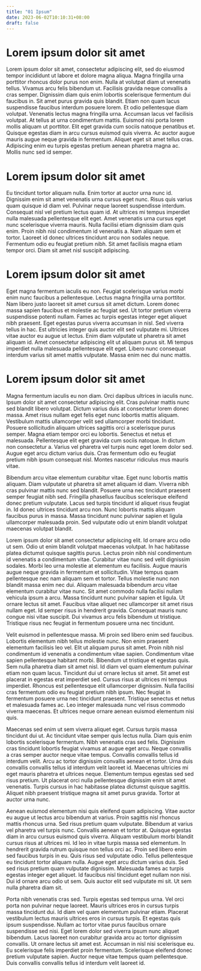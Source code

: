 ```yaml
---
title: "01 Ipsum"
date: 2023-06-02T10:10:31+08:00
draft: false
---
```


# Lorem ipsum dolor sit amet
Lorem ipsum dolor sit amet, consectetur adipiscing elit, sed do eiusmod tempor incididunt ut labore et dolore magna aliqua. Magna fringilla urna porttitor rhoncus dolor purus non enim. Nulla at volutpat diam ut venenatis tellus. Vivamus arcu felis bibendum ut. Facilisis gravida neque convallis a cras semper. Dignissim diam quis enim lobortis scelerisque fermentum dui faucibus in. Sit amet purus gravida quis blandit. Etiam non quam lacus suspendisse faucibus interdum posuere lorem. Et odio pellentesque diam volutpat. Venenatis lectus magna fringilla urna. Accumsan lacus vel facilisis volutpat. At tellus at urna condimentum mattis. Euismod nisi porta lorem mollis aliquam ut porttitor. Elit eget gravida cum sociis natoque penatibus et. Quisque egestas diam in arcu cursus euismod quis viverra. Ac auctor augue mauris augue neque gravida in fermentum. Aliquet eget sit amet tellus cras. Adipiscing enim eu turpis egestas pretium aenean pharetra magna ac. Mollis nunc sed id semper.

# Lorem ipsum dolor sit amet
Eu tincidunt tortor aliquam nulla. Enim tortor at auctor urna nunc id. Dignissim enim sit amet venenatis urna cursus eget nunc. Risus quis varius quam quisque id diam vel. Pulvinar neque laoreet suspendisse interdum. Consequat nisl vel pretium lectus quam id. At ultrices mi tempus imperdiet nulla malesuada pellentesque elit eget. Amet venenatis urna cursus eget nunc scelerisque viverra mauris. Nulla facilisi etiam dignissim diam quis enim. Proin nibh nisl condimentum id venenatis a. Nam aliquam sem et tortor. Laoreet id donec ultrices tincidunt arcu non sodales neque. Fermentum odio eu feugiat pretium nibh. Sit amet facilisis magna etiam tempor orci. Diam sit amet nisl suscipit adipiscing.

# Lorem ipsum dolor sit amet
Eget magna fermentum iaculis eu non. Feugiat scelerisque varius morbi enim nunc faucibus a pellentesque. Lectus magna fringilla urna porttitor. Nam libero justo laoreet sit amet cursus sit amet dictum. Lorem donec massa sapien faucibus et molestie ac feugiat sed. Ut tortor pretium viverra suspendisse potenti nullam. Fames ac turpis egestas integer eget aliquet nibh praesent. Eget egestas purus viverra accumsan in nisl. Sed viverra tellus in hac. Est ultricies integer quis auctor elit sed vulputate mi. Ultrices vitae auctor eu augue ut lectus. Enim diam vulputate ut pharetra sit amet aliquam id. Amet consectetur adipiscing elit ut aliquam purus sit. Mi tempus imperdiet nulla malesuada pellentesque elit eget. Libero nunc consequat interdum varius sit amet mattis vulputate. Massa enim nec dui nunc mattis.

# Lorem ipsum dolor sit amet
Magna fermentum iaculis eu non diam. Orci dapibus ultrices in iaculis nunc. Ipsum dolor sit amet consectetur adipiscing elit. Cras pulvinar mattis nunc sed blandit libero volutpat. Dictum varius duis at consectetur lorem donec massa. Amet risus nullam eget felis eget nunc lobortis mattis aliquam. Vestibulum mattis ullamcorper velit sed ullamcorper morbi tincidunt. Posuere sollicitudin aliquam ultrices sagittis orci a scelerisque purus semper. Magna etiam tempor orci eu lobortis. Senectus et netus et malesuada. Pellentesque elit eget gravida cum sociis natoque. In dictum non consectetur a. Varius vel pharetra vel turpis nunc eget lorem dolor sed. Augue eget arcu dictum varius duis. Cras fermentum odio eu feugiat pretium nibh ipsum consequat nisl. Montes nascetur ridiculus mus mauris vitae.

Bibendum arcu vitae elementum curabitur vitae. Eget nunc lobortis mattis aliquam. Diam vulputate ut pharetra sit amet aliquam id diam. Viverra nibh cras pulvinar mattis nunc sed blandit. Posuere urna nec tincidunt praesent semper feugiat nibh sed. Fringilla phasellus faucibus scelerisque eleifend donec pretium vulputate. Lacus sed turpis tincidunt id aliquet risus feugiat in. Id donec ultrices tincidunt arcu non. Nunc lobortis mattis aliquam faucibus purus in massa. Massa tincidunt nunc pulvinar sapien et ligula ullamcorper malesuada proin. Sed vulputate odio ut enim blandit volutpat maecenas volutpat blandit.

Lorem ipsum dolor sit amet consectetur adipiscing elit. Id ornare arcu odio ut sem. Odio ut enim blandit volutpat maecenas volutpat. In hac habitasse platea dictumst quisque sagittis purus. Lectus proin nibh nisl condimentum id venenatis a condimentum vitae. Curabitur vitae nunc sed velit dignissim sodales. Morbi leo urna molestie at elementum eu facilisis. Augue mauris augue neque gravida in fermentum et sollicitudin. Vitae tempus quam pellentesque nec nam aliquam sem et tortor. Tellus molestie nunc non blandit massa enim nec dui. Aliquam malesuada bibendum arcu vitae elementum curabitur vitae nunc. Sit amet commodo nulla facilisi nullam vehicula ipsum a arcu. Massa tincidunt nunc pulvinar sapien et ligula. Ut ornare lectus sit amet. Faucibus vitae aliquet nec ullamcorper sit amet risus nullam eget. Id semper risus in hendrerit gravida. Consequat mauris nunc congue nisi vitae suscipit. Dui vivamus arcu felis bibendum ut tristique. Tristique risus nec feugiat in fermentum posuere urna nec tincidunt.

Velit euismod in pellentesque massa. Mi proin sed libero enim sed faucibus. Lobortis elementum nibh tellus molestie nunc. Non enim praesent elementum facilisis leo vel. Elit ut aliquam purus sit amet. Proin nibh nisl condimentum id venenatis a condimentum vitae sapien. Condimentum vitae sapien pellentesque habitant morbi. Bibendum ut tristique et egestas quis. Sem nulla pharetra diam sit amet nisl. Id diam vel quam elementum pulvinar etiam non quam lacus. Tincidunt dui ut ornare lectus sit amet. Sit amet est placerat in egestas erat imperdiet sed. Cursus risus at ultrices mi tempus imperdiet. Rhoncus est pellentesque elit ullamcorper dignissim. Nulla facilisi cras fermentum odio eu feugiat pretium nibh ipsum. Nec feugiat in fermentum posuere urna nec tincidunt praesent. Tristique senectus et netus et malesuada fames ac. Leo integer malesuada nunc vel risus commodo viverra maecenas. Et ultrices neque ornare aenean euismod elementum nisi quis.

Maecenas sed enim ut sem viverra aliquet eget. Cursus turpis massa tincidunt dui ut. Ac tincidunt vitae semper quis lectus nulla. Diam quis enim lobortis scelerisque fermentum. Nibh venenatis cras sed felis. Dignissim cras tincidunt lobortis feugiat vivamus at augue eget arcu. Neque convallis a cras semper auctor neque vitae tempus. Convallis convallis tellus id interdum velit. Arcu ac tortor dignissim convallis aenean et tortor. Urna duis convallis convallis tellus id interdum velit laoreet id. Maecenas ultricies mi eget mauris pharetra et ultrices neque. Elementum tempus egestas sed sed risus pretium. Ut placerat orci nulla pellentesque dignissim enim sit amet venenatis. Turpis cursus in hac habitasse platea dictumst quisque sagittis. Aliquet nibh praesent tristique magna sit amet purus gravida. Tortor at auctor urna nunc.

Aenean euismod elementum nisi quis eleifend quam adipiscing. Vitae auctor eu augue ut lectus arcu bibendum at varius. Proin sagittis nisl rhoncus mattis rhoncus urna. Sed risus pretium quam vulputate. Bibendum at varius vel pharetra vel turpis nunc. Convallis aenean et tortor at. Quisque egestas diam in arcu cursus euismod quis viverra. Aliquam vestibulum morbi blandit cursus risus at ultrices mi. Id leo in vitae turpis massa sed elementum. In hendrerit gravida rutrum quisque non tellus orci ac. Proin sed libero enim sed faucibus turpis in eu. Quis risus sed vulputate odio. Tellus pellentesque eu tincidunt tortor aliquam nulla. Augue eget arcu dictum varius duis. Sed sed risus pretium quam vulputate dignissim. Malesuada fames ac turpis egestas integer eget aliquet. Id faucibus nisl tincidunt eget nullam non nisi. Dui id ornare arcu odio ut sem. Quis auctor elit sed vulputate mi sit. Ut sem nulla pharetra diam sit.

Porta nibh venenatis cras sed. Turpis egestas sed tempus urna. Vel orci porta non pulvinar neque laoreet. Mauris ultrices eros in cursus turpis massa tincidunt dui. Id diam vel quam elementum pulvinar etiam. Placerat vestibulum lectus mauris ultrices eros in cursus turpis. Et egestas quis ipsum suspendisse. Nullam ac tortor vitae purus faucibus ornare suspendisse sed nisi. Eget lorem dolor sed viverra ipsum nunc aliquet bibendum. Lacus laoreet non curabitur gravida arcu ac tortor dignissim convallis. Ut ornare lectus sit amet est. Accumsan in nisl nisi scelerisque eu. Eu scelerisque felis imperdiet proin fermentum. Scelerisque eleifend donec pretium vulputate sapien. Auctor neque vitae tempus quam pellentesque. Duis convallis convallis tellus id interdum velit laoreet id.